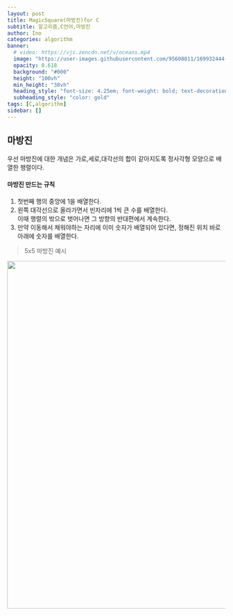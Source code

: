 ```yaml
---
layout: post
title: MagicSquare(마방진)for C
subtitle: 알고리즘,C언어,마방진
author: Ino
categories: algorithm
banner:
  # video: https://vjs.zencdn.net/v/oceans.mp4
  image: "https://user-images.githubusercontent.com/95608811/169932444-32124c9a-4013-4864-acf7-59a3db654886.png"
  opacity: 0.618
  background: "#000"
  height: "100vh"
  min_height: "38vh"
  heading_style: "font-size: 4.25em; font-weight: bold; text-decoration: underline"
  subheading_style: "color: gold"
tags: [C,algorithm]
sidebar: []
---   
```

## 마방진

우선 마방진에 대한 개념은 가로,세로,대각선의 합이 같아지도록 정사각형 모양으로 배열한 행렬이다.     

#### 마방진 만드는 규칙     
1) 첫번째 행의 중앙에 1을 배열한다.     
2) 왼쪽 대각선으로 올라가면서 빈자리에 1씩 큰 수를 배열한다.    
이때 행렬의 밖으로 벗어나면 그 방향의 반대편에서 계속한다.    
3) 만약 이동해서 채워야하는 자리에 이미 숫자가 배열되어 있다면, 정해진 위치 바로 아래에 숫자를 배열한다.     
> 5x5 마방진 예시   

<img src="https://user-images.githubusercontent.com/95608811/173228247-33159117-d629-4c6b-8d1f-d9178874049c.png" width="800px">

